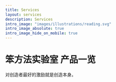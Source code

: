 ```yaml
---
title: Services
layout: services
description: Services
intro_image: "images/illustrations/reading.svg"
intro_image_absolute: true
intro_image_hide_on_mobile: true
---
```


# 笨方法实验室 产品一览

对创造者最好的激励就是创造本身。
